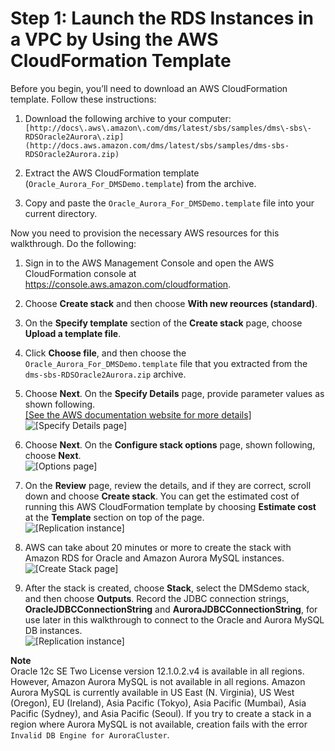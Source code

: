 # Step 1: Launch the RDS Instances in a VPC by Using the AWS CloudFormation Template<a name="chap-rdsoracle2aurora.steps.launchrdswcloudformation"></a>

Before you begin, you’ll need to download an AWS CloudFormation template\. Follow these instructions:

1. Download the following archive to your computer: ` [http://docs\.aws\.amazon\.com/dms/latest/sbs/samples/dms\-sbs\-RDSOracle2Aurora\.zip](http://docs.aws.amazon.com/dms/latest/sbs/samples/dms-sbs-RDSOracle2Aurora.zip) ` 

1. Extract the AWS CloudFormation template \(`Oracle_Aurora_For_DMSDemo.template`\) from the archive\.

1. Copy and paste the `Oracle_Aurora_For_DMSDemo.template` file into your current directory\.

Now you need to provision the necessary AWS resources for this walkthrough\. Do the following:

1. Sign in to the AWS Management Console and open the AWS CloudFormation console at [https://console\.aws\.amazon\.com/cloudformation](https://console.aws.amazon.com/cloudformation/)\.

1. Choose **Create stack** and then choose **With new reources \(standard\)**\.

1. On the **Specify template** section of the **Create stack** page, choose **Upload a template file**\.

1. Click **Choose file**, and then choose the `Oracle_Aurora_For_DMSDemo.template` file that you extracted from the `dms-sbs-RDSOracle2Aurora.zip` archive\.

1. Choose **Next**\. On the **Specify Details** page, provide parameter values as shown following\.    
[\[See the AWS documentation website for more details\]](http://docs.aws.amazon.com/dms/latest/sbs/chap-rdsoracle2aurora.steps.launchrdswcloudformation.html)  
![\[Specify Details page\]](http://docs.aws.amazon.com/dms/latest/sbs/images/sbs-rdsor2aurora3.png)

1. Choose **Next**\. On the **Configure stack options** page, shown following, choose **Next**\.  
![\[Options page\]](http://docs.aws.amazon.com/dms/latest/sbs/images/sbs-rdsor2aurora4.png)

1. On the **Review** page, review the details, and if they are correct, scroll down and choose **Create stack**\. You can get the estimated cost of running this AWS CloudFormation template by choosing **Estimate cost** at the **Template** section on top of the page\.  
![\[Replication instance\]](http://docs.aws.amazon.com/dms/latest/sbs/images/sbs-rdsor2aurora5.png)

1.  AWS can take about 20 minutes or more to create the stack with Amazon RDS for Oracle and Amazon Aurora MySQL instances\.  
![\[Create Stack page\]](http://docs.aws.amazon.com/dms/latest/sbs/images/sbs-rdsor2aurora6.png)

1. After the stack is created, choose **Stack**, select the DMSdemo stack, and then choose **Outputs**\. Record the JDBC connection strings, **OracleJDBCConnectionString** and **AuroraJDBCConnectionString**, for use later in this walkthrough to connect to the Oracle and Aurora MySQL DB instances\.  
![\[Replication instance\]](http://docs.aws.amazon.com/dms/latest/sbs/images/sbs-rdsor2aurora5.5.png)

**Note**  
Oracle 12c SE Two License version 12\.1\.0\.2\.v4 is available in all regions\. However, Amazon Aurora MySQL is not available in all regions\. Amazon Aurora MySQL is currently available in US East \(N\. Virginia\), US West \(Oregon\), EU \(Ireland\), Asia Pacific \(Tokyo\), Asia Pacific \(Mumbai\), Asia Pacific \(Sydney\), and Asia Pacific \(Seoul\)\. If you try to create a stack in a region where Aurora MySQL is not available, creation fails with the error `Invalid DB Engine for AuroraCluster`\.